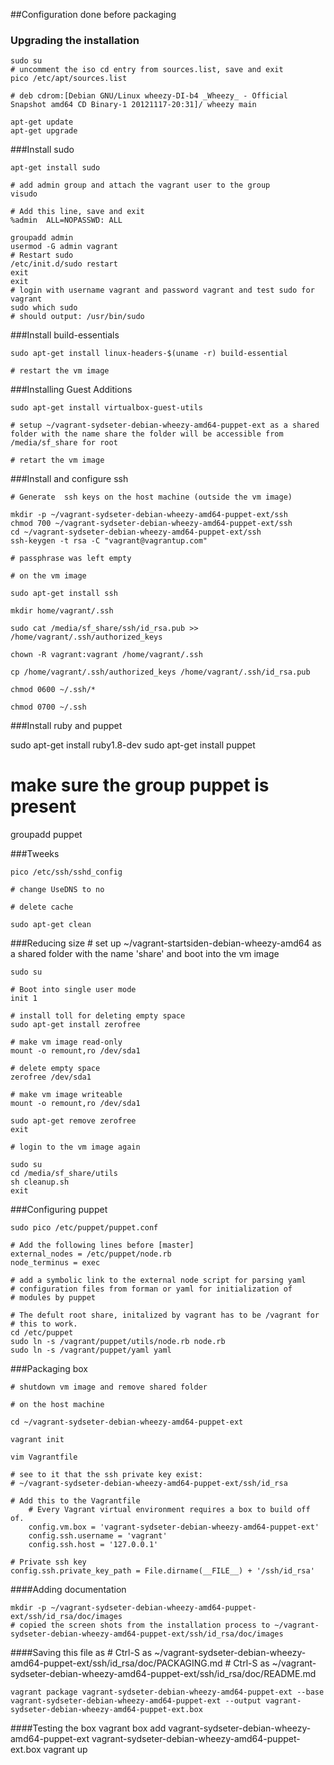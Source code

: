##Configuration done before packaging

### Upgrading the installation
    sudo su
    # uncomment the iso cd entry from sources.list, save and exit
    pico /etc/apt/sources.list

    # deb cdrom:[Debian GNU/Linux wheezy-DI-b4 _Wheezy_ - Official Snapshot amd64 CD Binary-1 20121117-20:31]/ wheezy main

    apt-get update
    apt-get upgrade

###Install sudo

    apt-get install sudo

    # add admin group and attach the vagrant user to the group
    visudo

    # Add this line, save and exit
    %admin	ALL=NOPASSWD: ALL

    groupadd admin
    usermod -G admin vagrant
    # Restart sudo
    /etc/init.d/sudo restart
    exit 
    exit
    # login with username vagrant and password vagrant and test sudo for vagrant
    sudo which sudo
    # should output: /usr/bin/sudo

###Install build-essentials

    sudo apt-get install linux-headers-$(uname -r) build-essential

    # restart the vm image

###Installing Guest Additions

    sudo apt-get install virtualbox-guest-utils

    # setup ~/vagrant-sydseter-debian-wheezy-amd64-puppet-ext as a shared folder with the name share the folder will be accessible from /media/sf_share for root

    # retart the vm image

###Install and configure ssh

    # Generate  ssh keys on the host machine (outside the vm image)

    mkdir -p ~/vagrant-sydseter-debian-wheezy-amd64-puppet-ext/ssh
    chmod 700 ~/vagrant-sydseter-debian-wheezy-amd64-puppet-ext/ssh
    cd ~/vagrant-sydseter-debian-wheezy-amd64-puppet-ext/ssh
    ssh-keygen -t rsa -C "vagrant@vagrantup.com"

    # passphrase was left empty

    # on the vm image

    sudo apt-get install ssh

    mkdir home/vagrant/.ssh

    sudo cat /media/sf_share/ssh/id_rsa.pub >> /home/vagrant/.ssh/authorized_keys

    chown -R vagrant:vagrant /home/vagrant/.ssh

    cp /home/vagrant/.ssh/authorized_keys /home/vagrant/.ssh/id_rsa.pub

    chmod 0600 ~/.ssh/*

    chmod 0700 ~/.ssh

###Install ruby and puppet

sudo apt-get install ruby1.8-dev
sudo apt-get install puppet

# make sure the group puppet is present

groupadd puppet

###Tweeks

    pico /etc/ssh/sshd_config

    # change UseDNS to no

    # delete cache

    sudo apt-get clean
###Reducing size
    # set up ~/vagrant-startsiden-debian-wheezy-amd64 as a shared folder with the name 'share' and boot into the vm image

    sudo su
    
    # Boot into single user mode
    init 1

    # install toll for deleting empty space
    sudo apt-get install zerofree

    # make vm image read-only
    mount -o remount,ro /dev/sda1
    
    # delete empty space
    zerofree /dev/sda1

    # make vm image writeable
    mount -o remount,ro /dev/sda1
    
    sudo apt-get remove zerofree
    exit
    
    # login to the vm image again

    sudo su
    cd /media/sf_share/utils
    sh cleanup.sh
    exit

###Configuring puppet

    sudo pico /etc/puppet/puppet.conf

    # Add the following lines before [master]
    external_nodes = /etc/puppet/node.rb
    node_terminus = exec

    # add a symbolic link to the external node script for parsing yaml 
    # configuration files from forman or yaml for initialization of 
    # modules by puppet

    # The defult root share, initalized by vagrant has to be /vagrant for
    # this to work.
    cd /etc/puppet
    sudo ln -s /vagrant/puppet/utils/node.rb node.rb
    sudo ln -s /vagrant/puppet/yaml yaml

###Packaging box

    # shutdown vm image and remove shared folder

    # on the host machine

    cd ~/vagrant-sydseter-debian-wheezy-amd64-puppet-ext

    vagrant init

    vim Vagrantfile

    # see to it that the ssh private key exist:
    # ~/vagrant-sydseter-debian-wheezy-amd64-puppet-ext/ssh/id_rsa

    # Add this to the Vagrantfile
        # Every Vagrant virtual environment requires a box to build off of.
        config.vm.box = 'vagrant-sydseter-debian-wheezy-amd64-puppet-ext'
        config.ssh.username = 'vagrant'
        config.ssh.host = '127.0.0.1'

    # Private ssh key
    config.ssh.private_key_path = File.dirname(__FILE__) + '/ssh/id_rsa'

####Adding documentation

    mkdir -p ~/vagrant-sydseter-debian-wheezy-amd64-puppet-ext/ssh/id_rsa/doc/images
    # copied the screen shots from the installation process to ~/vagrant-sydseter-debian-wheezy-amd64-puppet-ext/ssh/id_rsa/doc/images

####Saving this file as
    # Ctrl-S as ~/vagrant-sydseter-debian-wheezy-amd64-puppet-ext/ssh/id_rsa/doc/PACKAGING.md
    # Ctrl-S as ~/vagrant-sydseter-debian-wheezy-amd64-puppet-ext/ssh/id_rsa/doc/README.md

    vagrant package vagrant-sydseter-debian-wheezy-amd64-puppet-ext --base vagrant-sydseter-debian-wheezy-amd64-puppet-ext --output vagrant-sydseter-debian-wheezy-amd64-puppet-ext.box

####Testing the box
    vagrant box add vagrant-sydseter-debian-wheezy-amd64-puppet-ext vagrant-sydseter-debian-wheezy-amd64-puppet-ext.box
    vagrant up
